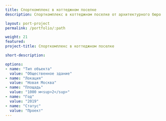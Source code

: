 ```yaml
---
title: Спорткомплекс в коттеджном поселке
description: Спорткомплекс в коттеджном поселке от архитектурного бюро А510. Индивидуальное проектирование на заказ.

layout: port-project
permalink: /portfolio/:path

weight: 21
featured:
project-title: Спорткомплекс в коттеджном поселке

short-description: 

options:
- name: "Тип объекта"
  value: "Общественное здание"
- name: "Локация"
  value: "Новая Москва"
- name: "Площадь"
  value: "1000 м<sup>2</sup>"
- name: "Год"
  value: "2019"
- name: "Статус"
  value: "Проект"
---
```

